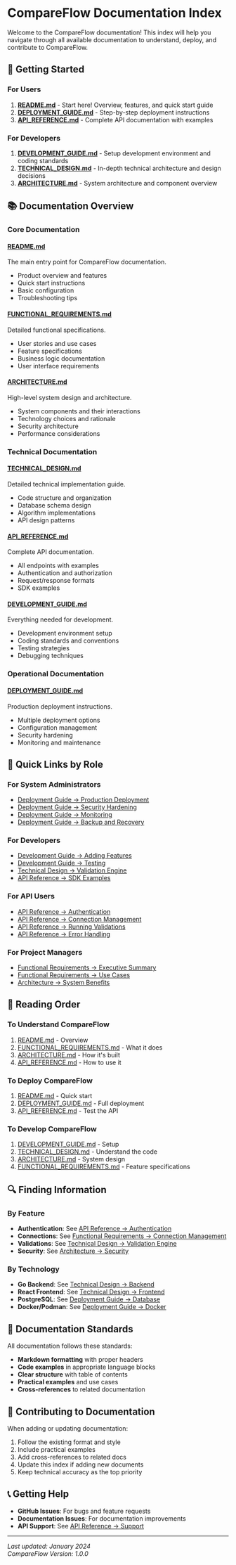 # CompareFlow Documentation Index

Welcome to the CompareFlow documentation! This index will help you navigate through all available documentation to understand, deploy, and contribute to CompareFlow.

## 🚀 Getting Started

### For Users
1. **[README.md](README.md)** - Start here! Overview, features, and quick start guide
2. **[DEPLOYMENT_GUIDE.md](DEPLOYMENT_GUIDE.md)** - Step-by-step deployment instructions
3. **[API_REFERENCE.md](API_REFERENCE.md)** - Complete API documentation with examples

### For Developers
1. **[DEVELOPMENT_GUIDE.md](DEVELOPMENT_GUIDE.md)** - Setup development environment and coding standards
2. **[TECHNICAL_DESIGN.md](TECHNICAL_DESIGN.md)** - In-depth technical architecture and design decisions
3. **[ARCHITECTURE.md](ARCHITECTURE.md)** - System architecture and component overview

## 📚 Documentation Overview

### Core Documentation

#### **[README.md](README.md)**
The main entry point for CompareFlow documentation.
- Product overview and features
- Quick start instructions
- Basic configuration
- Troubleshooting tips

#### **[FUNCTIONAL_REQUIREMENTS.md](FUNCTIONAL_REQUIREMENTS.md)**
Detailed functional specifications.
- User stories and use cases
- Feature specifications
- Business logic documentation
- User interface requirements

#### **[ARCHITECTURE.md](ARCHITECTURE.md)**
High-level system design and architecture.
- System components and their interactions
- Technology choices and rationale
- Security architecture
- Performance considerations

### Technical Documentation

#### **[TECHNICAL_DESIGN.md](TECHNICAL_DESIGN.md)**
Detailed technical implementation guide.
- Code structure and organization
- Database schema design
- Algorithm implementations
- API design patterns

#### **[API_REFERENCE.md](API_REFERENCE.md)**
Complete API documentation.
- All endpoints with examples
- Authentication and authorization
- Request/response formats
- SDK examples

#### **[DEVELOPMENT_GUIDE.md](DEVELOPMENT_GUIDE.md)**
Everything needed for development.
- Development environment setup
- Coding standards and conventions
- Testing strategies
- Debugging techniques

### Operational Documentation

#### **[DEPLOYMENT_GUIDE.md](DEPLOYMENT_GUIDE.md)**
Production deployment instructions.
- Multiple deployment options
- Configuration management
- Security hardening
- Monitoring and maintenance


## 🎯 Quick Links by Role

### For System Administrators
- [Deployment Guide → Production Deployment](DEPLOYMENT_GUIDE.md#production-deployment)
- [Deployment Guide → Security Hardening](DEPLOYMENT_GUIDE.md#security-hardening)
- [Deployment Guide → Monitoring](DEPLOYMENT_GUIDE.md#monitoring-and-maintenance)
- [Deployment Guide → Backup and Recovery](DEPLOYMENT_GUIDE.md#backup-and-recovery)

### For Developers
- [Development Guide → Adding Features](DEVELOPMENT_GUIDE.md#adding-features)
- [Development Guide → Testing](DEVELOPMENT_GUIDE.md#testing)
- [Technical Design → Validation Engine](TECHNICAL_DESIGN.md#validation-engine-design)
- [API Reference → SDK Examples](API_REFERENCE.md#sdk-examples)

### For API Users
- [API Reference → Authentication](API_REFERENCE.md#authentication-endpoints)
- [API Reference → Connection Management](API_REFERENCE.md#connection-endpoints)
- [API Reference → Running Validations](API_REFERENCE.md#validation-endpoints)
- [API Reference → Error Handling](API_REFERENCE.md#error-responses)

### For Project Managers
- [Functional Requirements → Executive Summary](FUNCTIONAL_REQUIREMENTS.md#executive-summary)
- [Functional Requirements → Use Cases](FUNCTIONAL_REQUIREMENTS.md#use-cases)
- [Architecture → System Benefits](ARCHITECTURE.md#migration-from-microservices)

## 📖 Reading Order

### To Understand CompareFlow
1. [README.md](README.md) - Overview
2. [FUNCTIONAL_REQUIREMENTS.md](FUNCTIONAL_REQUIREMENTS.md) - What it does
3. [ARCHITECTURE.md](ARCHITECTURE.md) - How it's built
4. [API_REFERENCE.md](API_REFERENCE.md) - How to use it

### To Deploy CompareFlow
1. [README.md](README.md) - Quick start
2. [DEPLOYMENT_GUIDE.md](DEPLOYMENT_GUIDE.md) - Full deployment
3. [API_REFERENCE.md](API_REFERENCE.md) - Test the API

### To Develop CompareFlow
1. [DEVELOPMENT_GUIDE.md](DEVELOPMENT_GUIDE.md) - Setup
2. [TECHNICAL_DESIGN.md](TECHNICAL_DESIGN.md) - Understand the code
3. [ARCHITECTURE.md](ARCHITECTURE.md) - System design
4. [FUNCTIONAL_REQUIREMENTS.md](FUNCTIONAL_REQUIREMENTS.md) - Feature specifications

## 🔍 Finding Information

### By Feature
- **Authentication**: See [API Reference → Authentication](API_REFERENCE.md#authentication-endpoints)
- **Connections**: See [Functional Requirements → Connection Management](FUNCTIONAL_REQUIREMENTS.md#connection-management)
- **Validations**: See [Technical Design → Validation Engine](TECHNICAL_DESIGN.md#validation-engine-design)
- **Security**: See [Architecture → Security](ARCHITECTURE.md#security-architecture)

### By Technology
- **Go Backend**: See [Technical Design → Backend](TECHNICAL_DESIGN.md#backend-structure)
- **React Frontend**: See [Technical Design → Frontend](TECHNICAL_DESIGN.md#frontend-structure)
- **PostgreSQL**: See [Deployment Guide → Database](DEPLOYMENT_GUIDE.md#database-configuration)
- **Docker/Podman**: See [Deployment Guide → Docker](DEPLOYMENT_GUIDE.md#option-2-docker-deployment)

## 📝 Documentation Standards

All documentation follows these standards:
- **Markdown formatting** with proper headers
- **Code examples** in appropriate language blocks
- **Clear structure** with table of contents
- **Practical examples** and use cases
- **Cross-references** to related documentation

## 🤝 Contributing to Documentation

When adding or updating documentation:
1. Follow the existing format and style
2. Include practical examples
3. Add cross-references to related docs
4. Update this index if adding new documents
5. Keep technical accuracy as the top priority

## 📞 Getting Help

- **GitHub Issues**: For bugs and feature requests
- **Documentation Issues**: For documentation improvements
- **API Support**: See [API Reference → Support](API_REFERENCE.md#support)

---

*Last updated: January 2024*  
*CompareFlow Version: 1.0.0*